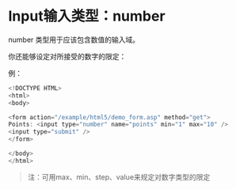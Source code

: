 # Input输入类型：number

number 类型用于应该包含数值的输入域。

你还能够设定对所接受的数字的限定：

例：

```javascript
<!DOCTYPE HTML>
<html>
<body>

<form action="/example/html5/demo_form.asp" method="get">
Points: <input type="number" name="points" min="1" max="10" />
<input type="submit" />
</form>

</body>
</html>
```

> 注：可用max、min、step、value来规定对数字类型的限定